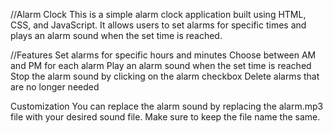 //Alarm Clock
This is a simple alarm clock application built using HTML, CSS, and JavaScript. It allows users to set alarms for specific times and plays an alarm sound when the set time is reached.


//Features
Set alarms for specific hours and minutes
Choose between AM and PM for each alarm
Play an alarm sound when the set time is reached
Stop the alarm sound by clicking on the alarm checkbox
Delete alarms that are no longer needed


Customization
You can replace the alarm sound by replacing the alarm.mp3 file with your desired sound file. Make sure to keep the file name the same.
